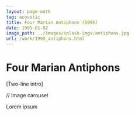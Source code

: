 ```yaml
---
layout: page-work
tag: acoustic
title: Four Marian Antiphons (1995)
date: 1995-01-02
image_path: ../images/splash-imgs/antiphons.jpg
url: /work/1995_antiphons.html
---
```

# Four Marian Antiphons


[Two-line intro]

// image carousel

Lorem ipsum
